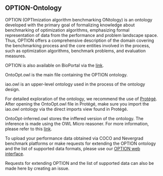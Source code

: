 ## OPTION-Ontology ##

OPTION (OPTImization algorithm benchmarking ONtology) is an ontology developed with the primary goal of formalizing knowledge about benchmarking of 
optimization algorithms, emphasizing formal representation of data from the performance and problem landscape space. Thus, OPTION offers a comprehensive description of
the domain covering the benchmarking process and the core entities involved in the process,
such as optimization algorithms, benchmark problems, and evaluation measures. 

OPTION is also available on BioPortal via the [link](https://bioportal.bioontology.org/ontologies/OPTION-ONTOLOGY "link"). 

OntoOpt.owl is the main file containing the OPTION ontology. 

iao.owl is an upper-level ontology used in the process of the ontology design. 

For detailed exploration of the ontology, we recommend the use of [Protégé](https://protege.stanford.edu/, "Protégé"). After opening the OntoOpt.owl file in Protégé, make sure you import the iao.owl ontology via the direct imports view found in Protégé. 

OntoOpt-inferred.owl stores the inffered version of the ontology. The inference is made using the OWL Micro reasoner. For more information, please refer to this [link](https://jena.apache.org/documentation/inference/index.html, 'link').

To upload your performance data obtained via COCO and Nevergrad benchmark platforms or make requests for extending the OPTION ontology and the list of supported data formats, please use our [OPTION web interface](http://semantichub.ijs.si/OPTION/ "OPTION web interface"). 

Requests for extending OPTION and the list of supported data can also be made here by creating an issue. 
